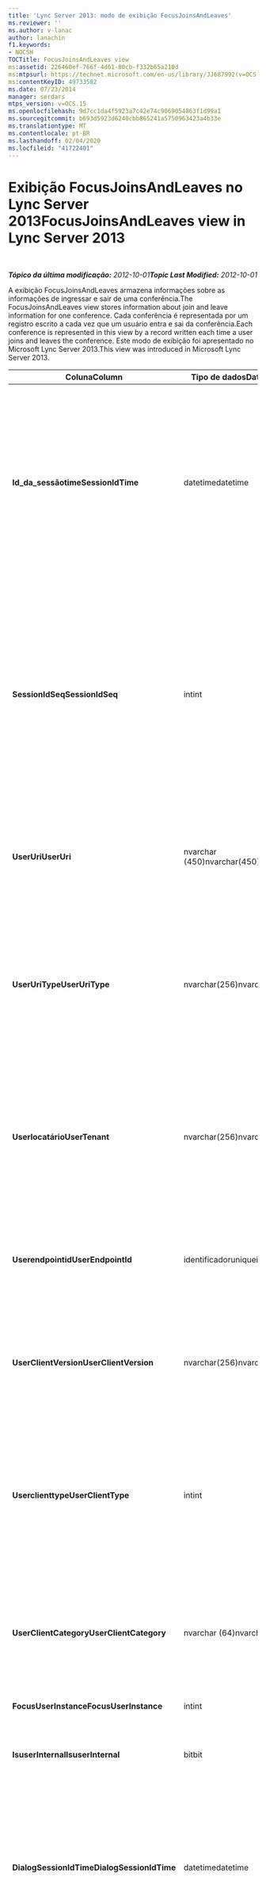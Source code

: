 ```yaml
---
title: 'Lync Server 2013: modo de exibição FocusJoinsAndLeaves'
ms.reviewer: ''
ms.author: v-lanac
author: lanachin
f1.keywords:
- NOCSH
TOCTitle: FocusJoinsAndLeaves view
ms:assetid: 226460ef-766f-4d61-80cb-f332b65a210d
ms:mtpsurl: https://technet.microsoft.com/en-us/library/JJ687992(v=OCS.15)
ms:contentKeyID: 49733582
ms.date: 07/23/2014
manager: serdars
mtps_version: v=OCS.15
ms.openlocfilehash: 9d7cc1da4f5923a7c42e74c9069054863f1d99a1
ms.sourcegitcommit: b693d5923d6240cbb865241a5750963423a4b33e
ms.translationtype: MT
ms.contentlocale: pt-BR
ms.lasthandoff: 02/04/2020
ms.locfileid: "41722401"
---
```

<div data-xmlns="http://www.w3.org/1999/xhtml">

<div class="topic" data-xmlns="http://www.w3.org/1999/xhtml" data-msxsl="urn:schemas-microsoft-com:xslt" data-cs="http://msdn.microsoft.com/en-us/">

<div data-asp="http://msdn2.microsoft.com/asp">

# <a name="focusjoinsandleaves-view-in-lync-server-2013"></a><span data-ttu-id="ca4ca-102">Exibição FocusJoinsAndLeaves no Lync Server 2013</span><span class="sxs-lookup"><span data-stu-id="ca4ca-102">FocusJoinsAndLeaves view in Lync Server 2013</span></span>

</div>

<div id="mainSection">

<div id="mainBody">

<span> </span>

<span data-ttu-id="ca4ca-103">_**Tópico da última modificação:** 2012-10-01_</span><span class="sxs-lookup"><span data-stu-id="ca4ca-103">_**Topic Last Modified:** 2012-10-01_</span></span>

<span data-ttu-id="ca4ca-104">A exibição FocusJoinsAndLeaves armazena informações sobre as informações de ingressar e sair de uma conferência.</span><span class="sxs-lookup"><span data-stu-id="ca4ca-104">The FocusJoinsAndLeaves view stores information about join and leave information for one conference.</span></span> <span data-ttu-id="ca4ca-105">Cada conferência é representada por um registro escrito a cada vez que um usuário entra e sai da conferência.</span><span class="sxs-lookup"><span data-stu-id="ca4ca-105">Each conference is represented in this view by a record written each time a user joins and leaves the conference.</span></span> <span data-ttu-id="ca4ca-106">Este modo de exibição foi apresentado no Microsoft Lync Server 2013.</span><span class="sxs-lookup"><span data-stu-id="ca4ca-106">This view was introduced in Microsoft Lync Server 2013.</span></span>


<table>
<colgroup>
<col style="width: 33%" />
<col style="width: 33%" />
<col style="width: 33%" />
</colgroup>
<thead>
<tr class="header">
<th><span data-ttu-id="ca4ca-107">Coluna</span><span class="sxs-lookup"><span data-stu-id="ca4ca-107">Column</span></span></th>
<th><span data-ttu-id="ca4ca-108">Tipo de dados</span><span class="sxs-lookup"><span data-stu-id="ca4ca-108">Data Type</span></span></th>
<th><span data-ttu-id="ca4ca-109">Detalhes</span><span class="sxs-lookup"><span data-stu-id="ca4ca-109">Details</span></span></th>
</tr>
</thead>
<tbody>
<tr class="odd">
<td><p><span data-ttu-id="ca4ca-110"><strong>Id_da_sessãotime</strong></span><span class="sxs-lookup"><span data-stu-id="ca4ca-110"><strong>SessionIdTime</strong></span></span></p></td>
<td><p><span data-ttu-id="ca4ca-111">datetime</span><span class="sxs-lookup"><span data-stu-id="ca4ca-111">datetime</span></span></p></td>
<td><p><span data-ttu-id="ca4ca-112">Hora da ocorrência da conferência.</span><span class="sxs-lookup"><span data-stu-id="ca4ca-112">Time of conference instance.</span></span> <span data-ttu-id="ca4ca-113">Usado em conjunto com SessionIdSeq para identificar uma instância de conferência de maneira exclusiva.</span><span class="sxs-lookup"><span data-stu-id="ca4ca-113">Used in conjunction with SessionIdSeq to uniquely identify a conference instance.</span></span> <span data-ttu-id="ca4ca-114">Consulte a <a href="lync-server-2013-conferences-table.md">tabela conferências no Lync Server 2013</a> para obter mais informações.</span><span class="sxs-lookup"><span data-stu-id="ca4ca-114">See the <a href="lync-server-2013-conferences-table.md">Conferences table in Lync Server 2013</a> for more information.</span></span></p></td>
</tr>
<tr class="even">
<td><p><span data-ttu-id="ca4ca-115"><strong>SessionIdSeq</strong></span><span class="sxs-lookup"><span data-stu-id="ca4ca-115"><strong>SessionIdSeq</strong></span></span></p></td>
<td><p><span data-ttu-id="ca4ca-116">int</span><span class="sxs-lookup"><span data-stu-id="ca4ca-116">int</span></span></p></td>
<td><p><span data-ttu-id="ca4ca-117">Número de identificação para identificar a instância de conferência.</span><span class="sxs-lookup"><span data-stu-id="ca4ca-117">ID number to identify the conference instance.</span></span> <span data-ttu-id="ca4ca-118">Usado em conjunto com a Identificação_da_sessãotime para identificar exclusivamente uma instância de conferência.</span><span class="sxs-lookup"><span data-stu-id="ca4ca-118">Used in conjunction with SessionIdTime to uniquely identify a conference instance.</span></span> <span data-ttu-id="ca4ca-119">Consulte a <a href="lync-server-2013-conferences-table.md">tabela conferências no Lync Server 2013</a> para obter mais informações.</span><span class="sxs-lookup"><span data-stu-id="ca4ca-119">See the <a href="lync-server-2013-conferences-table.md">Conferences table in Lync Server 2013</a> for more information.</span></span></p></td>
</tr>
<tr class="odd">
<td><p><span data-ttu-id="ca4ca-120"><strong>UserUri</strong></span><span class="sxs-lookup"><span data-stu-id="ca4ca-120"><strong>UserUri</strong></span></span></p></td>
<td><p><span data-ttu-id="ca4ca-121">nvarchar (450)</span><span class="sxs-lookup"><span data-stu-id="ca4ca-121">nvarchar(450)</span></span></p></td>
<td><p><span data-ttu-id="ca4ca-122">URI do usuário cujas informações de associação/licença da conferência foram capturadas.</span><span class="sxs-lookup"><span data-stu-id="ca4ca-122">URI of the user whose conference join/leave information was captured.</span></span></p></td>
</tr>
<tr class="even">
<td><p><span data-ttu-id="ca4ca-123"><strong>UserUriType</strong></span><span class="sxs-lookup"><span data-stu-id="ca4ca-123"><strong>UserUriType</strong></span></span></p></td>
<td><p><span data-ttu-id="ca4ca-124">nvarchar(256)</span><span class="sxs-lookup"><span data-stu-id="ca4ca-124">nvarchar(256)</span></span></p></td>
<td><p><span data-ttu-id="ca4ca-125">Tipo de URI do usuário cujas informações de associação/licença de conferência foram capturadas.</span><span class="sxs-lookup"><span data-stu-id="ca4ca-125">Type of URI of the user whose conference join/leave information was captured.</span></span> <span data-ttu-id="ca4ca-126">Consulte a <a href="lync-server-2013-uritypes-table.md">tabela UriTypes no Lync Server 2013</a> para obter mais informações.</span><span class="sxs-lookup"><span data-stu-id="ca4ca-126">See the <a href="lync-server-2013-uritypes-table.md">UriTypes table in Lync Server 2013</a> for more information.</span></span></p></td>
</tr>
<tr class="odd">
<td><p><span data-ttu-id="ca4ca-127"><strong>Userlocatário</strong></span><span class="sxs-lookup"><span data-stu-id="ca4ca-127"><strong>UserTenant</strong></span></span></p></td>
<td><p><span data-ttu-id="ca4ca-128">nvarchar(256)</span><span class="sxs-lookup"><span data-stu-id="ca4ca-128">nvarchar(256)</span></span></p></td>
<td><p><span data-ttu-id="ca4ca-129">Locatário do usuário cujas informações de associação/licença da conferência foram capturadas.</span><span class="sxs-lookup"><span data-stu-id="ca4ca-129">Tenant of the user whose conference join/leave information was captured.</span></span> <span data-ttu-id="ca4ca-130">Consulte a <a href="lync-server-2013-tenants-table.md">tabela locatários no Lync Server 2013</a> para obter mais informações.</span><span class="sxs-lookup"><span data-stu-id="ca4ca-130">See the <a href="lync-server-2013-tenants-table.md">Tenants table in Lync Server 2013</a> for more information.</span></span></p></td>
</tr>
<tr class="even">
<td><p><span data-ttu-id="ca4ca-131"><strong>Userendpointid</strong></span><span class="sxs-lookup"><span data-stu-id="ca4ca-131"><strong>UserEndpointId</strong></span></span></p></td>
<td><p><span data-ttu-id="ca4ca-132">identificador</span><span class="sxs-lookup"><span data-stu-id="ca4ca-132">uniqueidentifier</span></span></p></td>
<td><p><span data-ttu-id="ca4ca-133">Identificador exclusivo do usuário cujas informações de associação/licença da conferência foram capturadas.</span><span class="sxs-lookup"><span data-stu-id="ca4ca-133">Unique identifier of the user whose conference join/leave information was captured.</span></span></p></td>
</tr>
<tr class="odd">
<td><p><span data-ttu-id="ca4ca-134"><strong>UserClientVersion</strong></span><span class="sxs-lookup"><span data-stu-id="ca4ca-134"><strong>UserClientVersion</strong></span></span></p></td>
<td><p><span data-ttu-id="ca4ca-135">nvarchar(256)</span><span class="sxs-lookup"><span data-stu-id="ca4ca-135">nvarchar(256)</span></span></p></td>
<td><p><span data-ttu-id="ca4ca-136">Versão do cliente usada pelo usuário cujas informações de associação/licença da conferência foram capturadas.</span><span class="sxs-lookup"><span data-stu-id="ca4ca-136">Version of client used by the user whose conference join/leave information was captured.</span></span></p></td>
</tr>
<tr class="even">
<td><p><span data-ttu-id="ca4ca-137"><strong>Userclienttype</strong></span><span class="sxs-lookup"><span data-stu-id="ca4ca-137"><strong>UserClientType</strong></span></span></p></td>
<td><p><span data-ttu-id="ca4ca-138">int</span><span class="sxs-lookup"><span data-stu-id="ca4ca-138">int</span></span></p></td>
<td><p><span data-ttu-id="ca4ca-139">Cliente usado pelo usuário cujas informações de associação/licença da conferência foram capturadas.</span><span class="sxs-lookup"><span data-stu-id="ca4ca-139">Client used by the user whose conference join/leave information was captured.</span></span> <span data-ttu-id="ca4ca-140">Consulte a <a href="lync-server-2013-useragentdef-table.md">tabela UserAgentDef no Lync Server 2013</a> para obter mais detalhes.</span><span class="sxs-lookup"><span data-stu-id="ca4ca-140">See <a href="lync-server-2013-useragentdef-table.md">UserAgentDef table in Lync Server 2013</a> for more details.</span></span></p></td>
</tr>
<tr class="odd">
<td><p><span data-ttu-id="ca4ca-141"><strong>UserClientCategory</strong></span><span class="sxs-lookup"><span data-stu-id="ca4ca-141"><strong>UserClientCategory</strong></span></span></p></td>
<td><p><span data-ttu-id="ca4ca-142">nvarchar (64)</span><span class="sxs-lookup"><span data-stu-id="ca4ca-142">nvarchar(64)</span></span></p></td>
<td><p><span data-ttu-id="ca4ca-143">Nome da categoria do cliente usado pelo usuário cujas informações de associação/licença da conferência foram capturadas.</span><span class="sxs-lookup"><span data-stu-id="ca4ca-143">Name of the category of the client used by the user whose conference join/leave information was captured.</span></span></p></td>
</tr>
<tr class="even">
<td><p><span data-ttu-id="ca4ca-144"><strong>FocusUserInstance</strong></span><span class="sxs-lookup"><span data-stu-id="ca4ca-144"><strong>FocusUserInstance</strong></span></span></p></td>
<td><p><span data-ttu-id="ca4ca-145">int</span><span class="sxs-lookup"><span data-stu-id="ca4ca-145">int</span></span></p></td>
<td></td>
</tr>
<tr class="odd">
<td><p><span data-ttu-id="ca4ca-146"><strong>IsuserInternal</strong></span><span class="sxs-lookup"><span data-stu-id="ca4ca-146"><strong>IsuserInternal</strong></span></span></p></td>
<td><p><span data-ttu-id="ca4ca-147">bit</span><span class="sxs-lookup"><span data-stu-id="ca4ca-147">bit</span></span></p></td>
<td><p><span data-ttu-id="ca4ca-148">Bit que representa se o usuário é um usuário interno ou não.</span><span class="sxs-lookup"><span data-stu-id="ca4ca-148">Bit that represents whether the user is an internal user or not.</span></span></p></td>
</tr>
<tr class="even">
<td><p><span data-ttu-id="ca4ca-149"><strong>DialogSessionIdTime</strong></span><span class="sxs-lookup"><span data-stu-id="ca4ca-149"><strong>DialogSessionIdTime</strong></span></span></p></td>
<td><p><span data-ttu-id="ca4ca-150">datetime</span><span class="sxs-lookup"><span data-stu-id="ca4ca-150">datetime</span></span></p></td>
<td><p><span data-ttu-id="ca4ca-151">Tempo de solicitação de sessão.</span><span class="sxs-lookup"><span data-stu-id="ca4ca-151">Time of session request.</span></span> <span data-ttu-id="ca4ca-152">Usado em conjunto com o SessionIdSeq para identificar exclusivamente uma sessão.</span><span class="sxs-lookup"><span data-stu-id="ca4ca-152">Used in conjunction with SessionIdSeq to uniquely identify a session.</span></span> <span data-ttu-id="ca4ca-153">Consulte a <a href="lync-server-2013-dialogs-table.md">tabela de diálogos no Lync Server 2013</a> para obter mais informações.</span><span class="sxs-lookup"><span data-stu-id="ca4ca-153">See the <a href="lync-server-2013-dialogs-table.md">Dialogs table in Lync Server 2013</a> for more information.</span></span></p></td>
</tr>
<tr class="odd">
<td><p><span data-ttu-id="ca4ca-154"><strong>DialogSessionIdSeq</strong></span><span class="sxs-lookup"><span data-stu-id="ca4ca-154"><strong>DialogSessionIdSeq</strong></span></span></p></td>
<td><p><span data-ttu-id="ca4ca-155">int</span><span class="sxs-lookup"><span data-stu-id="ca4ca-155">int</span></span></p></td>
<td><p><span data-ttu-id="ca4ca-156">Se um usuário estiver conectado em vários computadores ou dispositivos ao mesmo tempo, o UserInstance será usado para identificar exclusivamente a combinação de usuário/dispositivo.</span><span class="sxs-lookup"><span data-stu-id="ca4ca-156">If a user is logged on at multiple computers or devices at the same time, UserInstance is used to uniquely identify the user/device combination.</span></span></p></td>
</tr>
<tr class="even">
<td><p><span data-ttu-id="ca4ca-157"><strong>Caixa de diálogo</strong></span><span class="sxs-lookup"><span data-stu-id="ca4ca-157"><strong>DialogId</strong></span></span></p></td>
<td><p><span data-ttu-id="ca4ca-158">varchar (775)</span><span class="sxs-lookup"><span data-stu-id="ca4ca-158">varchar(775)</span></span></p></td>
<td><p><span data-ttu-id="ca4ca-159">ID da caixa de diálogo SIP da sessão.</span><span class="sxs-lookup"><span data-stu-id="ca4ca-159">SIP dialog ID of the session.</span></span> <span data-ttu-id="ca4ca-160">O formato é: caixa de diálogo; de-marca; para-marca.</span><span class="sxs-lookup"><span data-stu-id="ca4ca-160">The format is: dialog;from-tag;to-tag.</span></span></p></td>
</tr>
<tr class="odd">
<td><p><span data-ttu-id="ca4ca-161"><strong>Userjointime</strong></span><span class="sxs-lookup"><span data-stu-id="ca4ca-161"><strong>UserJoinTime</strong></span></span></p></td>
<td><p><span data-ttu-id="ca4ca-162">datetime</span><span class="sxs-lookup"><span data-stu-id="ca4ca-162">datetime</span></span></p></td>
<td><p><span data-ttu-id="ca4ca-163">Hora em que o usuário ingressou na conferência.</span><span class="sxs-lookup"><span data-stu-id="ca4ca-163">Time that the user joined the conference.</span></span></p></td>
</tr>
<tr class="even">
<td><p><span data-ttu-id="ca4ca-164"><strong>Userleavetime</strong></span><span class="sxs-lookup"><span data-stu-id="ca4ca-164"><strong>UserLeaveTime</strong></span></span></p></td>
<td><p><span data-ttu-id="ca4ca-165">datetime</span><span class="sxs-lookup"><span data-stu-id="ca4ca-165">datetime</span></span></p></td>
<td><p><span data-ttu-id="ca4ca-166">Tempo em que o usuário saiu da conferência.</span><span class="sxs-lookup"><span data-stu-id="ca4ca-166">Time that the user left the conference.</span></span></p></td>
</tr>
<tr class="odd">
<td><p><span data-ttu-id="ca4ca-167"><strong>Função</strong></span><span class="sxs-lookup"><span data-stu-id="ca4ca-167"><strong>UserRole</strong></span></span></p></td>
<td><p><span data-ttu-id="ca4ca-168">nvarchar(256)</span><span class="sxs-lookup"><span data-stu-id="ca4ca-168">nvarchar(256)</span></span></p></td>
<td><p><span data-ttu-id="ca4ca-169">Função do usuário na conferência, como apresentador ou participante.</span><span class="sxs-lookup"><span data-stu-id="ca4ca-169">User’s role in the conference, such as Presenter or Attendee.</span></span></p></td>
</tr>
</tbody>
</table>


</div>

<span> </span>

</div>

</div>

</div>

